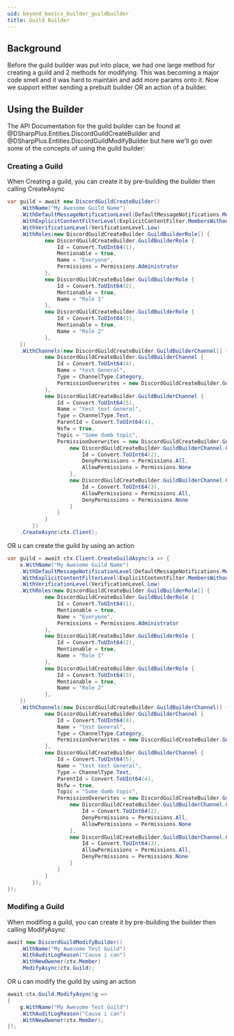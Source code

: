 ```yaml
---
uid: beyond_basics_builder_guildbuilder
title: Guild Builder
---
```


## Background
Before the guild builder was put into place, we had one large method for creating a guild and 2 methods for modifying.  This
was becoming a major code smell and it was hard to maintain and add more params onto it. Now we support either sending a prebuilt 
builder OR an action of a builder.  

## Using the Builder
The API Documentation for the guild builder can be found at @DSharpPlus.Entities.DiscordGuildCreateBuilder and @DSharpPlus.Entities.DiscordGuildModifyBuilder but here we'll go over some of the concepts of using the
guild builder:

### Creating a Guild
When Creating a guild, you can create it by pre-building the builder then calling CreateAsync 
```cs
var guild = await new DiscordGuildCreateBuilder()
    .WithName("My Awesome Guild Name")
    .WithDefaultMessageNotificationLevel(DefaultMessageNotifications.MentionsOnly)
    .WithExplicitContentFilterLevel(ExplicitContentFilter.MembersWithoutRoles)
    .WithVerificationLevel(VerificationLevel.Low)
    .WithRoles(new DiscordGuildCreateBuilder.GuildBuilderRole[] {
            new DiscordGuildCreateBuilder.GuildBuilderRole { 
                Id = Convert.ToUInt64(1), 
                Mentionable = true, 
                Name = "Everyone", 
                Permissions = Permissions.Administrator 
            },
            new DiscordGuildCreateBuilder.GuildBuilderRole { 
                Id = Convert.ToUInt64(2), 
                Mentionable = true, 
                Name = "Role 1" 
            },
            new DiscordGuildCreateBuilder.GuildBuilderRole { 
                Id = Convert.ToUInt64(3), 
                Mentionable = true, 
                Name = "Role 2" 
            },
    })
    .WithChannels(new DiscordGuildCreateBuilder.GuildBuilderChannel[] {
            new DiscordGuildCreateBuilder.GuildBuilderChannel { 
                Id = Convert.ToUInt64(4), 
                Name = "test General", 
                Type = ChannelType.Category, 
                PermissionOverwrites = new DiscordGuildCreateBuilder.GuildBuilderChannel.ChannelOverwrite[] { } 
            },
            new DiscordGuildCreateBuilder.GuildBuilderChannel { 
                Id = Convert.ToUInt64(5), 
                Name = "test text General", 
                Type = ChannelType.Text, 
                ParentId = Convert.ToUInt64(4), 
                Nsfw = true, 
                Topic = "Some dumb topic", 
                PermissionOverwrites = new DiscordGuildCreateBuilder.GuildBuilderChannel.ChannelOverwrite[] {
                    new DiscordGuildCreateBuilder.GuildBuilderChannel.ChannelOverwrite { 
                        Id = Convert.ToUInt64(2), 
                        DenyPermissions = Permissions.All, 
                        AllowPermissions = Permissions.None 
                    },
                    new DiscordGuildCreateBuilder.GuildBuilderChannel.ChannelOverwrite { 
                        Id = Convert.ToUInt64(3), 
                        AllowPermissions = Permissions.All, 
                        DenyPermissions = Permissions.None 
                    }
                }
            }
        })
    .CreateAsync(ctx.Client);
```
OR u can create the guild by using an action

```cs
var guild = await ctx.Client.CreateGuildAsync(x => {
    x.WithName("My Awesome Guild Name")
    .WithDefaultMessageNotificationLevel(DefaultMessageNotifications.MentionsOnly)
    .WithExplicitContentFilterLevel(ExplicitContentFilter.MembersWithoutRoles)
    .WithVerificationLevel(VerificationLevel.Low)
    .WithRoles(new DiscordGuildCreateBuilder.GuildBuilderRole[] {
            new DiscordGuildCreateBuilder.GuildBuilderRole { 
                Id = Convert.ToUInt64(1), 
                Mentionable = true, 
                Name = "Everyone", 
                Permissions = Permissions.Administrator 
            },
            new DiscordGuildCreateBuilder.GuildBuilderRole { 
                Id = Convert.ToUInt64(2), 
                Mentionable = true, 
                Name = "Role 1" 
            },
            new DiscordGuildCreateBuilder.GuildBuilderRole { 
                Id = Convert.ToUInt64(3), 
                Mentionable = true, 
                Name = "Role 2" 
            },
    })
    .WithChannels(new DiscordGuildCreateBuilder.GuildBuilderChannel[] {
            new DiscordGuildCreateBuilder.GuildBuilderChannel { 
                Id = Convert.ToUInt64(4), 
                Name = "test General", 
                Type = ChannelType.Category, 
                PermissionOverwrites = new DiscordGuildCreateBuilder.GuildBuilderChannel.ChannelOverwrite[] { } 
            },
            new DiscordGuildCreateBuilder.GuildBuilderChannel { 
                Id = Convert.ToUInt64(5), 
                Name = "test text General", 
                Type = ChannelType.Text, 
                ParentId = Convert.ToUInt64(4), 
                Nsfw = true, 
                Topic = "Some dumb topic", 
                PermissionOverwrites = new DiscordGuildCreateBuilder.GuildBuilderChannel.ChannelOverwrite[] {
                    new DiscordGuildCreateBuilder.GuildBuilderChannel.ChannelOverwrite { 
                        Id = Convert.ToUInt64(2), 
                        DenyPermissions = Permissions.All, 
                        AllowPermissions = Permissions.None 
                    },
                    new DiscordGuildCreateBuilder.GuildBuilderChannel.ChannelOverwrite { 
                        Id = Convert.ToUInt64(3), 
                        AllowPermissions = Permissions.All, 
                        DenyPermissions = Permissions.None 
                    }
                }
            }
        });
});
```

### Modifing a Guild

When modifing a guild, you can create it by pre-building the builder then calling ModifyAsync 
```cs 
await new DiscordGuildModifyBuilder()
    .WithName("My Awesome Test Guild")
    .WithAuditLogReason("Cause i can")
    .WithNewOwener(ctx.Member)
    .ModifyAsync(ctx.Guild);
```

OR u can modify the guild by using an action

```cs
await ctx.Guild.ModifyAsync(g =>
{
    g.WithName("My Awesome Test Guild")
    .WithAuditLogReason("Cause i can")
    .WithNewOwener(ctx.Member);
});
```